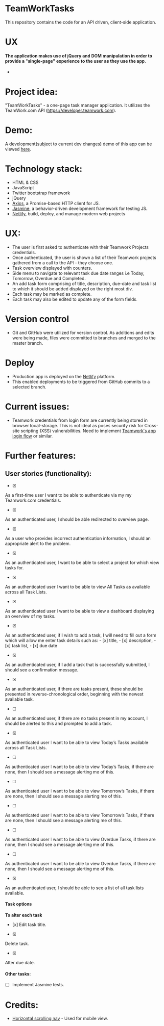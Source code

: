 # TeamWorkTasks
This repository contains the code for an API driven, client-side application.

# UX
#### The application makes use of jQuery and DOM manipulation in order to provide a "single-page" experience to the user as they use the app.
- 

# Project idea: 
"TeamWorkTasks" - a one-page task manager application. It utilizes the TeamWork.com API (https://developer.teamwork.com).

# Demo:
A development(subject to current dev changes) demo of this app can be viewed [here](https://agitated-noether-613123.netlify.com).

# Technology stack:
- HTML & CSS
- JavaScript
- Twitter bootstrap framework
- jQuery
- [Axios](https://github.com/axios/axios), a Promise-based HTTP client for JS.
- [Jasmine](https://jasmine.github.io/), a behavior-driven development framework for testing JS.
- [Netlify](https://netlify.com), build, deploy, and manage modern web projects

# UX:
- The user is first asked to authenticate with their Teamwork Projects credentials.
- Once authenticated, the user is shown a list of their Teamwork projects gathered from a call to the API - they choose one.
- Task overview displayed with counters.
- Side menu to navigate to relevant task due date ranges i.e Today, Tomorrow, Overdue and Completed.
- An add task form comprising of title, description, due-date and task list to which it should be added displayed on the right most div.
- Each task may be marked as complete.
- Each task may also be edited to update any of the form fields.

# Version control
- Git and GitHub were utilized for version control. As additions and edits were being made, files were committed to branches and merged to the master branch.

# Deploy
- Production app is deployed on the [Netlify](https://netlify.com) platform.
- This enabled deployments to be triggered from GitHub commits to a selected branch.

# Current issues:
- Teamwork credentials from login form are currently being stored in browser local-storage. This is not ideal as poses security risk for Cross-site scripting (XSS) vulnerabilities. Need to implement [Teamwork's app login flow](https://developer.teamwork.com/projects/authentication-questions/how-to-authenticate-via-app-login-flow) or similar.

# Further features:

## User stories (functionality):

- [x]
As a first-time user I want to be able to authenticate via my my Teamwork.com credentials.

- [x]
As an authenticated user, I should be able redirected to overview page.

- [x] 
As a user who provides incorrect authentication information, I should  an appropriate alert to the problem.

- [x]
As an authenticated user, I want to be able to select a project for which view tasks for.

- [x]
As an authenticated user I want to be able to view All Tasks as available across all Task Lists.

- [x]
As an authenticated user I want to be able to view a dashboard displaying an overview of my tasks.

- [x]
As an authenticated user, if I wish to add a task, I will need to fill out a form which will allow me enter task details such as:
    - [x] title,
    - [x] description,
    - [x] task list, 
    - [x] due date

- [x]
As an authenticated user, if I add a task that is successfully submitted, I should see a confirmation message.

- [x]
As an authenticated user, if there are tasks present, these should be presented in reverse-chronological order, beginning with the newest available task.

- [ ]
As an authenticated user, if there are no tasks present in my account, I should be alerted to this and prompted to add a task.

- [x]
As authenticated user I want to be able to view Today’s Tasks available across all Task Lists.

- [ ]
As authenticated user I want to be able to view Today’s Tasks, if there are none, then I should see a message alerting me of this.

- [ ]
As authenticated user I want to be able to view Tomorrow’s Tasks, if there are none, then I should see a message alerting me of this.

- [ ]
As authenticated user I want to be able to view Tomorrow’s Tasks, if there are none, then I should see a message alerting me of this.

- [ ]
As authenticated user I want to be able to view Overdue Tasks, if there are none, then I should see a message alerting me of this.

- [ ]
As authenticated user I want to be able to view Overdue Tasks, if there are none, then I should see a message alerting me of this.

- [x]
As an authenticated user, I should be able to see a list of all task lists available.

#### Task options
**To alter each task**
- [x]
Edit task title.

- [x]
Delete task.

- [x]
Alter due date.


#### Other tasks:
- [ ] Implement Jasmine tests.


# Credits:
- [Horizontal scrolling nav](https://iamsteve.me/blog/entry/horizontal-scrolling-responsive-menu) - Used for mobile view.





